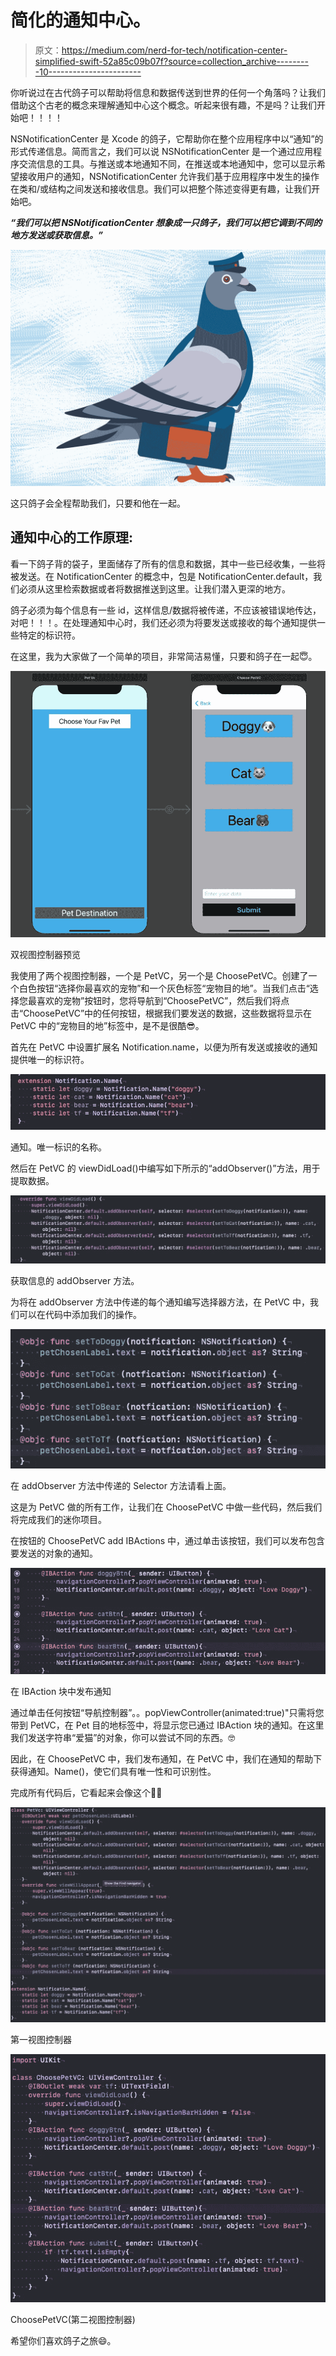 # 简化的通知中心。

> 原文：<https://medium.com/nerd-for-tech/notification-center-simplified-swift-52a85c09b07f?source=collection_archive---------10----------------------->

你听说过在古代鸽子可以帮助将信息和数据传送到世界的任何一个角落吗？让我们借助这个古老的概念来理解通知中心这个概念。听起来很有趣，不是吗？让我们开始吧！！！！

NSNotificationCenter 是 Xcode 的鸽子，它帮助你在整个应用程序中以“通知”的形式传递信息。简而言之，我们可以说 NSNotificationCenter 是一个通过应用程序交流信息的工具。与推送或本地通知不同，在推送或本地通知中，您可以显示希望接收用户的通知，NSNotificationCenter 允许我们基于应用程序中发生的操作在类和/或结构之间发送和接收信息。我们可以把整个陈述变得更有趣，让我们开始吧。

***“我们可以把 NSNotificationCenter 想象成一只鸽子，我们可以把它调到不同的地方发送或获取信息。”***

![](img/081ad7802a122dadbf3d926ecef7d962.png)

这只鸽子会全程帮助我们，只要和他在一起。

## 通知中心的工作原理:

看一下鸽子背的袋子，里面储存了所有的信息和数据，其中一些已经收集，一些将被发送。在 NotificationCenter 的概念中，包是 NotificationCenter.default，我们必须从这里检索数据或者将数据推送到这里。让我们潜入更深的地方。

鸽子必须为每个信息有一些 id，这样信息/数据将被传递，不应该被错误地传达，对吧！！！。在处理通知中心时，我们还必须为将要发送或接收的每个通知提供一些特定的标识符。

在这里，我为大家做了一个简单的项目，非常简洁易懂，只要和鸽子在一起😇。

![](img/6d6d4054495dfab74f5df6dcef08f853.png)

双视图控制器预览

我使用了两个视图控制器，一个是 PetVC，另一个是 ChoosePetVC。创建了一个白色按钮“选择你最喜欢的宠物”和一个灰色标签“宠物目的地”。当我们点击“选择您最喜欢的宠物”按钮时，您将导航到“ChoosePetVC”，然后我们将点击“ChoosePetVC”中的任何按钮，根据我们要发送的数据，这些数据将显示在 PetVC 中的“宠物目的地”标签中，是不是很酷😎。

首先在 PetVC 中设置扩展名 Notification.name，以便为所有发送或接收的通知提供唯一的标识符。

![](img/e6f2ebc5553c6eb6c0e7f32cd392989b.png)

通知。唯一标识的名称。

然后在 PetVC 的 viewDidLoad()中编写如下所示的“addObserver()”方法，用于提取数据。

![](img/50de8031d8b0d00b459ad9944320be69.png)

获取信息的 addObserver 方法。

为将在 addObserver 方法中传递的每个通知编写选择器方法，在 PetVC 中，我们可以在代码中添加我们的操作。

![](img/c0938ddf6c3d8fdfd3a510da6eca8316.png)

在 addObserver 方法中传递的 Selector 方法请看上面。

这是为 PetVC 做的所有工作，让我们在 ChoosePetVC 中做一些代码，然后我们将完成我们的迷你项目。

在按钮的 ChoosePetVC add IBActions 中，通过单击该按钮，我们可以发布包含要发送的对象的通知。

![](img/a1265b8ecf678177dcd15a7adf16e48b.png)

在 IBAction 块中发布通知

通过单击任何按钮“导航控制器”。。popViewController(animated:true)"只需将您带到 PetVC，在 Pet 目的地标签中，将显示您已通过 IBAction 块的通知。在这里我们发送字符串“爱猫”的对象，你可以尝试不同的东西。🤓

因此，在 ChoosePetVC 中，我们发布通知，在 PetVC 中，我们在通知的帮助下获得通知。Name()，使它们具有唯一性和可识别性。

完成所有代码后，它看起来会像这个✌🏻

![](img/fbdd7d3ead5125e1cd851f0032908fc8.png)

第一视图控制器

![](img/2d54e4c7bf70e0f5dd01aa42f438e6cd.png)

ChoosePetVC(第二视图控制器)

希望你们喜欢鸽子之旅😄。